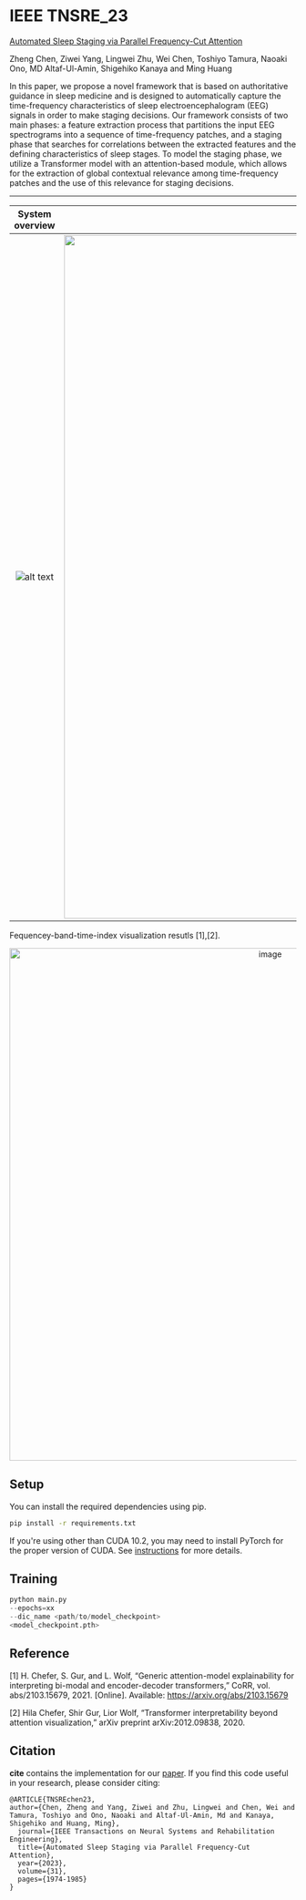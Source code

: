 # IEEE TNSRE_23
[Automated Sleep Staging via Parallel Frequency-Cut Attention](https://ieeexplore.ieee.org/abstract/document/10041186)

Zheng Chen, Ziwei Yang, Lingwei Zhu, Wei Chen, Toshiyo Tamura, Naoaki Ono, MD Altaf-Ul-Amin, Shigehiko Kanaya and Ming Huang

In this paper, we propose a novel framework that is based on authoritative guidance in sleep medicine and is designed to automatically capture the time-frequency characteristics of sleep electroencephalogram (EEG) signals in order to make staging decisions. Our framework consists of two main phases: a feature extraction process that partitions the input EEG spectrograms into a sequence of time-frequency patches, and a staging phase that searches for correlations between the extracted features and the defining characteristics of sleep stages. To model the staging phase, we utilize a Transformer model with an attention-based module, which allows for the extraction of global contextual relevance among time-frequency patches and the use of this relevance for staging decisions. 

---------------------------------------------------------------------------------------------------------------------


System overview             |  Time-frequency patching
:-------------------------:|:-------------------------:
![alt text](https://github.com/chenzRG/TNSRE_23/assets/125750017/cf865ab2-f0ae-4854-942c-3ff95d3db0c0)  | <img width="1200" alt="image" src="https://github.com/chenzRG/TNSRE_23/assets/125750017/8b2ab0c7-f696-4b06-a30f-e04774f11153">

Fequencey-band-time-index visualization resutls [1],[2].

<p align="center">
<img width="900" alt="image" src="https://user-images.githubusercontent.com/34312998/133877630-9b2f2eec-11e0-4d41-8c36-5afd02dd78d6.png">
</p>




## Setup

You can install the required dependencies using pip.

```bash
pip install -r requirements.txt
```

If you're using other than CUDA 10.2, you may need to install PyTorch for the proper version of CUDA. See [instructions](https://pytorch.org/get-started/locally/) for more details.

## Training

```python
python main.py 
--epochs=xx
--dic_name <path/to/model_checkpoint> 
<model_checkpoint.pth>
```


## Reference

[1] H. Chefer, S. Gur, and L. Wolf, “Generic attention-model explainability for interpreting bi-modal and encoder-decoder transformers,” CoRR, vol. abs/2103.15679, 2021. [Online]. Available: https://arxiv.org/abs/2103.15679

[2] Hila Chefer, Shir Gur, Lior Wolf, “Transformer interpretability beyond attention visualization,” arXiv preprint arXiv:2012.09838, 2020.

## Citation
**cite** contains the implementation for our [paper](https://ieeexplore.ieee.org/abstract/document/10041186).  If you find this code useful in your research, please consider citing:

    @ARTICLE{TNSREchen23,
  	author={Chen, Zheng and Yang, Ziwei and Zhu, Lingwei and Chen, Wei and Tamura, Toshiyo and Ono, Naoaki and Altaf-Ul-Amin, Md and Kanaya, Shigehiko and Huang, Ming},
	  journal={IEEE Transactions on Neural Systems and Rehabilitation Engineering}, 
	  title={Automated Sleep Staging via Parallel Frequency-Cut Attention}, 
	  year={2023},
	  volume={31},
	  pages={1974-1985}
  	}



